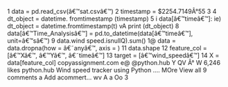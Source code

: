 1 data = pd.read_csv(â€™sat.csvâ€™)
2 timestamp = $2254.7149Â°55
3
4 dt_object = datetime. fromtimestamp (timestamp)
5 i data[â€™timeâ€™]:
ie) dt_object = datetime.fromtimestamp(t)
vA print (dt_object)
8 data[â€™Time_Analysisâ€™] = pd.to_datetime(data[â€™timeâ€™], unit=â€™sâ€™)
9 data.wind speed.isnullQ).sum()
1@ data = data.dropna(how = â€˜anyâ€™, axis = )
11 data.shape
12 feature_col = [â€™Xâ€™, â€™Yâ€™, â€˜timeâ€™]
13 target = [â€™wind_speedâ€™]
14 X = data[feature_col]
copyassignment.com e@ @python.hub
Y QV Â° W
6,246 likes
python.hub Wind speed tracker using Python
.... MOre
View all 9 comments
a Add acommert... wv
A a Oo 3
